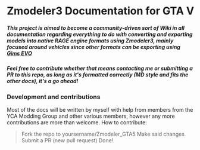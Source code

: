 # Zmodeler3 Documentation for GTA V


##### This project is aimed to become a community-driven sort of Wiki in all documentation regarding everything to do with converting and exporting models into native RAGE engine formats using Zmodeler3, mainly focused around vehicles since other formats can be exporting using [Gims EVO](https://www.gta5-mods.com/tools/gims-evo-with-gta-v-support) 
##### Feel free to contribute whether that means contacting me or submitting a PR to this repo, as long as it's formatted correctly (MD style and fits the other docs), it's a go ahead!
####
####
####


### Development and contributions

Most of the docs will be written by myself with help from members from the YCA Modding Group and other various members, however any more contributions are more than welcome.
How to contribute:
>Fork the repo to yoursername/Zmodeler_GTA5
>Make said changes
>Submit a PR (new pull request)
>Done!
